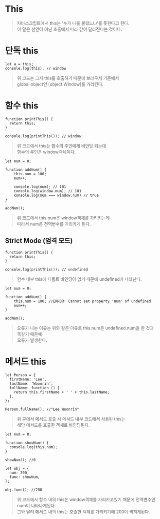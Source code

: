 # This
> 자바스크립트에서 this는 '누가 나를 불렀느냐'를 뜻한다고 한다.  
> 이 말은 선언이 아닌 호출에서 따라 값이 달라진다는 것이다.

# 단독 this
```
let a = this;
console.log(this); // window
```
> 위 코드는 그저 this를 호출하기 때문에 브라우저 기준에서  
> global object인 [object Window]를 가리킨다.

# 함수 this
```
function printThis() {
  return this;
}

console.log(printThis()); // window
```
> 위 코드에서 this는 함수의 주인에게 바인딩 되는데  
> 함수의 주인은 window객체이다.

```
let num = 0;

function addNum() {
    this.num = 100;
    num++;

    console.log(num); // 101
    console.log(window.num); // 101
    console.log(num === window.num) // true
}

addNum();
```
> 위 코드에서 this.num은 window객체를 가리키는데  
> 따라서 num은 전역변수를 가리키게 된다.

## Strict Mode (엄격 모드)
```
function printThis() {
  return this;
}

console.log(printThis()); // undefined
```
> 함수 내부 this에 디폴트 바인딩이 없기 때문에 undefined가 나타난다.

```
let num = 0;

function addNum() {
    this.num = 100; //ERROR! Cannot set property 'num' of undefined
    num++;
}

addNum();
```
> 오류가 나는 이유는 위와 같은 이유로 this.num은 undefined.num을 한 것과 똑같기 때문에  
> 오류가 발생한다.

# 메서드 this
```
let Person = {
  firstName: 'Lee',
  lastName: 'Woonrin',
  fullName: function () {
    return this.firstName + ' ' + this.lastName;
  },
};
 
Person.fullName(); //"Lee Woonrin"
```
> 위 콛에서 메서드 호출 시 메서드 내부 코드에서 사용된 this는  
> 해당 메서드를 호출한 객체로 바인딩된다.

```
let num = 0;
 
function showNum() {
  console.log(this.num);
}
 
showNum(); //0
 
let obj = {
  num: 200,
  func: showNum,
};
 
obj.func(); //200
```
> 위 코드에서 함수 내의 this는 window객체를 가리키고있기 때문에 전역변수인 num이 나타나게된다.  
> 그와 달리 메서드 내의 this는 호출한 객체를 가리키기에 200이 찍히게된다.
